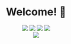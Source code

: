 
<div align="center">
  <h1>Welcome! 👋</h1>
  <img src="https://img.shields.io/badge/Ask%20me-anything-1abc9c.svg">
  <img src="https://img.shields.io/badge/PROJECT-Matrixed-green.svg">
  <img src="https://img.shields.io/badge/Made%20with-Markdown-1f425f.svg">
  <img src="https://komarev.com/ghpvc/?username=XCyberCode">
</div>

<div align="center">
  <img src="https://github-readme-stats.vercel.app/api?username=XCyberCode&theme=nord&show_icons=true">
</div>
